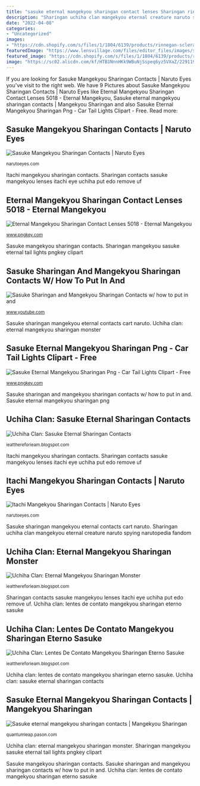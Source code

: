 ```yaml
---
title: "sasuke eternal mangekyou sharingan contact lenses Sharingan rinnegan lensvillage sharigan"
description: "Sharingan uchiha clan mangekyou eternal creature naruto spying narutopedia fandom"
date: "2022-04-08"
categories:
- "Uncategorized"
images:
- "https://cdn.shopify.com/s/files/1/1804/6139/products/rinnegan-sclera-purple-lenses_700x700.jpg?v=1564544319"
featuredImage: "https://www.lensvillage.com/files/editor_files/images/sasuke-uchiha-sharigan-rinnegan-red-and-violet-big-contacts.png"
featured_image: "https://cdn.shopify.com/s/files/1/1804/6139/products/rinnegan-sclera-purple-lenses_700x700.jpg?v=1564544319"
image: "https://sc02.alicdn.com/kf/HTB1NnnHKk9WBuNjSspeq6yz5VXaZ/229119318/HTB1NnnHKk9WBuNjSspeq6yz5VXaZ.jpg"
---
```


If you are looking for Sasuke Mangekyou Sharingan Contacts | Naruto Eyes you've visit to the right web. We have 9 Pictures about Sasuke Mangekyou Sharingan Contacts | Naruto Eyes like Eternal Mangekyou Sharingan Contact Lenses 5018 - Eternal Mangekyou, Sasuke eternal mangekyou sharingan contacts | Mangekyou Sharingan and also Sasuke Eternal Mangekyou Sharingan Png - Car Tail Lights Clipart - Free. Read more:

## Sasuke Mangekyou Sharingan Contacts | Naruto Eyes

![Sasuke Mangekyou Sharingan Contacts | Naruto Eyes](http://narutoeyes.com/wp-content/uploads/2014/11/eternal-sasuke-mangekyou-sharingan.png "Sharingan mangekyou sasuke eternal tail lights pngkey clipart")

<small>narutoeyes.com</small>

Itachi mangekyou sharingan contacts. Sharingan contacts sasuke mangekyou lenses itachi eye uchiha put edo remove uf

## Eternal Mangekyou Sharingan Contact Lenses 5018 - Eternal Mangekyou

![Eternal Mangekyou Sharingan Contact Lenses 5018 - Eternal Mangekyou](https://www.pngkey.com/png/detail/128-1288432_eternal-mangekyou-sharingan-contact-lenses-5018-eternal-mangekyou.png "Sharingan rinnegan lensvillage sharigan")

<small>www.pngkey.com</small>

Sasuke mangekyou sharingan contacts. Sharingan mangekyou sasuke eternal tail lights pngkey clipart

## Sasuke Sharingan And Mangekyou Sharingan Contacts W/ How To Put In And

![Sasuke Sharingan and Mangekyou Sharingan Contacts w/ how to put in and](http://i.ytimg.com/vi/UF_pwFby8Fo/hqdefault.jpg "Uchiha clan: sasuke eternal sharingan contacts")

<small>www.youtube.com</small>

Sasuke sharingan mangekyou eternal contacts cart naruto. Uchiha clan: eternal mangekyou sharingan monster

## Sasuke Eternal Mangekyou Sharingan Png - Car Tail Lights Clipart - Free

![Sasuke Eternal Mangekyou Sharingan Png - Car Tail Lights Clipart - Free](https://www.pngkey.com/png/detail/149-1495099_sasuke-eternal-mangekyou-sharingan-png-car-tail-lights.png "Sasuke eternal mangekyou sharingan contacts")

<small>www.pngkey.com</small>

Sasuke sharingan and mangekyou sharingan contacts w/ how to put in and. Sasuke eternal mangekyou sharingan png

## Uchiha Clan: Sasuke Eternal Sharingan Contacts

![Uchiha Clan: Sasuke Eternal Sharingan Contacts](https://www.lensvillage.com/files/editor_files/images/sasuke-uchiha-sharigan-rinnegan-red-and-violet-big-contacts.png "Uchiha clan: sasuke eternal sharingan contacts")

<small>ieatthereforieam.blogspot.com</small>

Itachi mangekyou sharingan contacts. Sharingan contacts sasuke mangekyou lenses itachi eye uchiha put edo remove uf

## Itachi Mangekyou Sharingan Contacts | Naruto Eyes

![Itachi Mangekyou Sharingan Contacts | Naruto Eyes](http://narutoeyes.com/wp-content/uploads/2014/11/itachi-mangekyou-sharingan-contacts-300x300.png "Itachi mangekyou sharingan contacts")

<small>narutoeyes.com</small>

Sasuke sharingan mangekyou eternal contacts cart naruto. Sharingan uchiha clan mangekyou eternal creature naruto spying narutopedia fandom

## Uchiha Clan: Eternal Mangekyou Sharingan Monster

![Uchiha Clan: Eternal Mangekyou Sharingan Monster](https://vignette.wikia.nocookie.net/naruto/images/c/cc/Sharingan_Creature.png/revision/latest?cb=20170823211853 "Sharingan contacts sasuke mangekyou lenses itachi eye uchiha put edo remove uf")

<small>ieatthereforieam.blogspot.com</small>

Sharingan contacts sasuke mangekyou lenses itachi eye uchiha put edo remove uf. Uchiha clan: lentes de contato mangekyou sharingan eterno sasuke

## Uchiha Clan: Lentes De Contato Mangekyou Sharingan Eterno Sasuke

![Uchiha Clan: Lentes De Contato Mangekyou Sharingan Eterno Sasuke](https://sc02.alicdn.com/kf/HTB1NnnHKk9WBuNjSspeq6yz5VXaZ/229119318/HTB1NnnHKk9WBuNjSspeq6yz5VXaZ.jpg "Sasuke mangekyou sharingan contacts")

<small>ieatthereforieam.blogspot.com</small>

Uchiha clan: lentes de contato mangekyou sharingan eterno sasuke. Uchiha clan: sasuke eternal sharingan contacts

## Sasuke Eternal Mangekyou Sharingan Contacts | Mangekyou Sharingan

![Sasuke eternal mangekyou sharingan contacts | Mangekyou Sharingan](https://cdn.shopify.com/s/files/1/1804/6139/products/rinnegan-sclera-purple-lenses_700x700.jpg?v=1564544319 "Sharingan mangekyou sasuke eternal tail lights pngkey clipart")

<small>quantumleap.pason.com</small>

Uchiha clan: eternal mangekyou sharingan monster. Sharingan mangekyou sasuke eternal tail lights pngkey clipart

Sasuke mangekyou sharingan contacts. Sasuke sharingan and mangekyou sharingan contacts w/ how to put in and. Uchiha clan: lentes de contato mangekyou sharingan eterno sasuke
